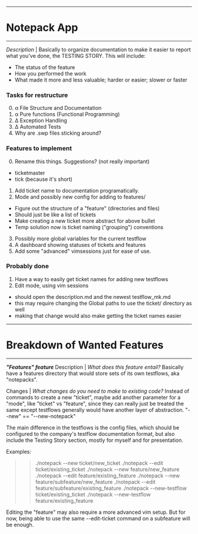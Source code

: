 -------------------------------------------------------------------------------
# Notepack App
-------------------------------------------------------------------------------
_Description_ | Basically to organize documentation to make it easier to report
what you've done, the TESTING STORY. This will include:
* The status of the feature
* How you performed the work
* What made it more and less valuable; harder or easier; slower or faster

### Tasks for restructure
0. α File Structure and Documentation
1. α Pure functions (Functional Programming)
2. Δ Exception Handling
3. Δ Automated Tests
4. Why are .swp files sticking around?

### Features to implement
0. Rename this things. Suggestions? (not really important)
  * ticketmaster
  * tick (because it's short)
1. Add ticket name to documentation programatically.
2. Mode and possibly new config for adding to features/
  * Figure out the structure of a "feature" (directories and files)
  * Should just be like a list of tickets
  * Make creating a new ticket more abstract for above bullet
  * Temp solution now is ticket naming ("grouping") conventions
3. Possibly more global variables for the current testflow
4. A dashboard showing statuses of tickets and features
5. Add some "advanced" vimsessions just for ease of use.

### Probably done
1. Have a way to easily get ticket names for adding new testflows
1. Edit mode, using vim sessions
  * should open the description.md and the newest testflow_mk.md
  * this may require changing the Global paths to use the ticket/ directory as
    well
  * making that change would also make getting the ticket names easier


-------------------------------------------------------------------------------
# Breakdown of Wanted Features
-------------------------------------------------------------------------------
***"Features" feature***
Description | _What does this feature entail?_
  Basically have a features directory that would store sets of its own 
  testflows, aka "notepacks".

Changes | _What changes do you need to make to existing code?_
  Instead of commands to create a new "ticket", maybe add another parameter for
  a "mode", like "ticket" vs "feature", since they can really just be treated
  the same except testflows generally would have another layer of abstraction.
  "--new" == "--new-notepack"

  The main difference in the testflows is the config files, which should be
  configured to the company's testflow documentation format, but also include
  the Testing Story section, mostly for myself and for presentation.
  
  Examples:
  >> ./notepack --new ticket/new_ticket
  >> ./notepack --edit ticket/existing_ticket
  >> ./notepack --new feature/new_feature
  >> ./notepack --edit feature/existing_feature
  >> ./notepack --new feature/subfeature/new_feature
  >> ./notepack --edit feature/subfeature/existing_feature
  >> ./notepack --new-testflow ticket/existing_ticket
  >> ./notepack --new-testflow feature/existing_feature

  Editing the "feature" may also require a more advanced vim setup. But for
  now, being able to use the same --edit-ticket command on a subfeature will be
  enough.


